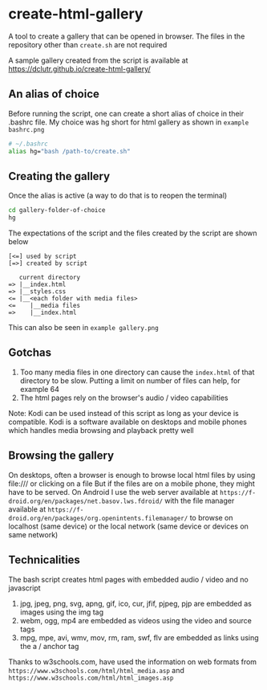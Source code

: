 # create-html-gallery
A tool to create a gallery that can be opened in browser. The files in the repository other than `create.sh` are not required

A sample gallery created from the script is available at https://dclutr.github.io/create-html-gallery/

## An alias of choice
Before running the script, one can create a short alias of choice in their .bashrc file. My choice was hg short for html gallery as shown in `example bashrc.png`
```bash
# ~/.bashrc
alias hg="bash /path-to/create.sh"
```

## Creating the gallery
Once the alias is active (a way to do that is to reopen the terminal)
```bash
cd gallery-folder-of-choice
hg
```
The expectations of the script and the files created by the script are shown below
```
[<=] used by script
[=>] created by script

   current directory
=> |__index.html
=> |__styles.css
<= |__<each folder with media files>
<=    |__media files
=>    |__index.html
```
This can also be seen in `example gallery.png`

## Gotchas
1. Too many media files in one directory can cause the `index.html` of that directory to be slow. Putting a limit on number of files can help, for example 64
2. The html pages rely on the browser's audio / video capabilities

Note: Kodi can be used instead of this script as long as your device is compatible.
Kodi is a software available on desktops and mobile phones which handles media browsing and playback pretty well

## Browsing the gallery
On desktops, often a browser is enough to browse local html files by using file:/// or clicking on a file
But if the files are on a mobile phone, they might have to be served. 
On Android I use 
the web server available at `https://f-droid.org/en/packages/net.basov.lws.fdroid/` with 
the file manager available at `https://f-droid.org/en/packages/org.openintents.filemanager/`
to browse on localhost (same device) or the local network (same device or devices on same network)

## Technicalities
The bash script creates html pages with embedded audio / video and no javascript
1. jpg, jpeg, png, svg, apng, gif, ico, cur, jfif, pjpeg, pjp are embedded as images using the img tag
2. webm, ogg, mp4 are embedded as videos using the video and source tags
3. mpg, mpe, avi, wmv, mov, rm, ram, swf, flv are embedded as links using the a / anchor tag

Thanks to w3schools.com,
have used the information on web formats from `https://www.w3schools.com/html/html_media.asp` and `https://www.w3schools.com/html/html_images.asp`
